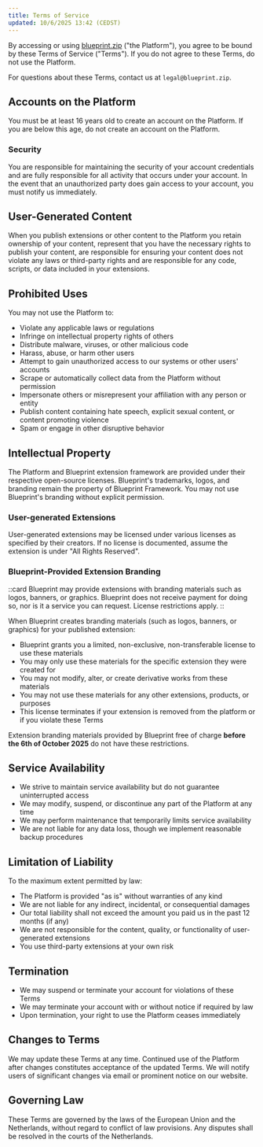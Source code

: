 ```yaml
---
title: Terms of Service
updated: 10/6/2025 13:42 (CEDST)
---
```


By accessing or using [blueprint.zip](/) ("the Platform"), you agree to be bound by these Terms of Service ("Terms"). If you do not agree to these Terms, do not use the Platform.

For questions about these Terms, contact us at `legal@blueprint.zip`.

## Accounts on the Platform

You must be at least 16 years old to create an account on the Platform. If you are below this age, do not create an account on the Platform.

### Security

You are responsible for maintaining the security of your account credentials and are fully responsible for all activity that occurs under your account. In the event that an unauthorized party does gain access to your account, you must notify us immediately.

## User-Generated Content

When you publish extensions or other content to the Platform you retain ownership of your content, represent that you have the necessary rights to publish your content, are responsible for ensuring your content does not violate any laws or third-party rights and are responsible for any code, scripts, or data included in your extensions.

## Prohibited Uses

You may not use the Platform to:

- Violate any applicable laws or regulations
- Infringe on intellectual property rights of others
- Distribute malware, viruses, or other malicious code
- Harass, abuse, or harm other users
- Attempt to gain unauthorized access to our systems or other users' accounts
- Scrape or automatically collect data from the Platform without permission
- Impersonate others or misrepresent your affiliation with any person or entity
- Publish content containing hate speech, explicit sexual content, or content promoting violence
- Spam or engage in other disruptive behavior

## Intellectual Property

The Platform and Blueprint extension framework are provided under their respective open-source licenses. Blueprint's trademarks, logos, and branding remain the property of Blueprint Framework. You may not use Blueprint's branding without explicit permission.

### User-generated Extensions

User-generated extensions may be licensed under various licenses as specified by their creators. If no license is documented, assume the extension is under "All Rights Reserved".

### Blueprint-Provided Extension Branding

::card
Blueprint may provide extensions with branding materials such as logos, banners, or graphics. Blueprint does not receive payment for doing so, nor is it a service you can request. License restrictions apply.
::

When Blueprint creates branding materials (such as logos, banners, or graphics) for your published extension:

- Blueprint grants you a limited, non-exclusive, non-transferable license to use these materials
- You may only use these materials for the specific extension they were created for
- You may not modify, alter, or create derivative works from these materials
- You may not use these materials for any other extensions, products, or purposes
- This license terminates if your extension is removed from the platform or if you violate these Terms

Extension branding materials provided by Blueprint free of charge **before the 6th of October 2025** do not have these restrictions.

## Service Availability

- We strive to maintain service availability but do not guarantee uninterrupted access
- We may modify, suspend, or discontinue any part of the Platform at any time
- We may perform maintenance that temporarily limits service availability
- We are not liable for any data loss, though we implement reasonable backup procedures

## Limitation of Liability

To the maximum extent permitted by law:

- The Platform is provided "as is" without warranties of any kind
- We are not liable for any indirect, incidental, or consequential damages
- Our total liability shall not exceed the amount you paid us in the past 12 months (if any)
- We are not responsible for the content, quality, or functionality of user-generated extensions
- You use third-party extensions at your own risk

## Termination

- We may suspend or terminate your account for violations of these Terms
- We may terminate your account with or without notice if required by law
- Upon termination, your right to use the Platform ceases immediately

## Changes to Terms

We may update these Terms at any time. Continued use of the Platform after changes constitutes acceptance of the updated Terms. We will notify users of significant changes via email or prominent notice on our website.

## Governing Law

These Terms are governed by the laws of the European Union and the Netherlands, without regard to conflict of law provisions. Any disputes shall be resolved in the courts of the Netherlands.
